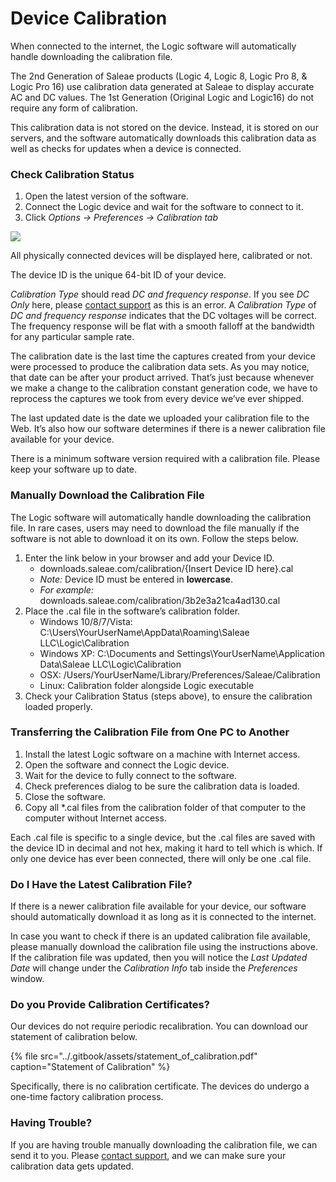 # Device Calibration

When connected to the internet, the Logic software will automatically handle downloading the calibration file.

The 2nd Generation of Saleae products \(Logic 4, Logic 8, Logic Pro 8, & Logic Pro 16\) use calibration data generated at Saleae to display accurate AC and DC values. The 1st Generation \(Original Logic and Logic16\) do not require any form of calibration.

This calibration data is not stored on the device. Instead, it is stored on our servers, and the software automatically downloads this calibration data as well as checks for updates when a device is connected.

### **Check Calibration Status**

1. Open the latest version of the software.
2. Connect the Logic device and wait for the software to connect to it.
3. Click _Options -&gt; Preferences -&gt; Calibration tab_

![](https://trello-attachments.s3.amazonaws.com/57215d47654d8cd332a0fa52/344x239/a275ee69d4a0b2d37858b695444651c7/calibration_information.PNG)

All physically connected devices will be displayed here, calibrated or not.

The device ID is the unique 64-bit ID of your device.

_Calibration Type_ should read _DC and frequency response_. If you see _DC Only_ here, please [contact support](https://contact.saleae.com/hc/en-us/requests/new) as this is an error. A _Calibration Type_ of _DC and frequency response_ indicates that the DC voltages will be correct. The frequency response will be flat with a smooth falloff at the bandwidth for any particular sample rate.

The calibration date is the last time the captures created from your device were processed to produce the calibration data sets. As you may notice, that date can be after your product arrived. That’s just because whenever we make a change to the calibration constant generation code, we have to reprocess the captures we took from every device we’ve ever shipped.

The last updated date is the date we uploaded your calibration file to the Web. It’s also how our software determines if there is a newer calibration file available for your device.

There is a minimum software version required with a calibration file. Please keep your software up to date.

### **Manually Download the Calibration File**

The Logic software will automatically handle downloading the calibration file. In rare cases, users may need to download the file manually if the software is not able to download it on its own. Follow the steps below.

1. Enter the link below in your browser and add your Device ID.
   * downloads.saleae.com/calibration/{Insert Device ID here}.cal
   * _Note:_ Device ID must be entered in **lowercase**.
   * _For example:_ downloads.saleae.com/calibration/3b2e3a21ca4ad130.cal
2. Place the .cal file in the software’s calibration folder.
   * Windows 10/8/7/Vista: C:\Users\YourUserName\AppData\Roaming\Saleae LLC\Logic\Calibration
   * Windows XP: C:\Documents and Settings\YourUserName\Application Data\Saleae LLC\Logic\Calibration
   * OSX: /Users/YourUserName/Library/Preferences/Saleae/Calibration
   * Linux: Calibration folder alongside Logic executable
3. Check your Calibration Status \(steps above\), to ensure the calibration loaded properly.

### **Transferring the Calibration File from One PC to Another**

1. Install the latest Logic software on a machine with Internet access.
2. Open the software and connect the Logic device.
3. Wait for the device to fully connect to the software.
4. Check preferences dialog to be sure the calibration data is loaded.
5. Close the software.
6. Copy all \*.cal files from the calibration folder of that computer to the computer without Internet access.

Each .cal file is specific to a single device, but the .cal files are saved with the device ID in decimal and not hex, making it hard to tell which is which. If only one device has ever been connected, there will only be one .cal file.

### Do I Have the Latest Calibration File?

If there is a newer calibration file available for your device, our software should automatically download it as long as it is connected to the internet.

In case you want to check if there is an updated calibration file available, please manually download the calibration file using the instructions above. If the calibration file was updated, then you will notice the _Last Updated Date_ will change under the _Calibration Info_ tab inside the _Preferences_ window.

### **Do you Provide Calibration Certificates?**

Our devices do not require periodic recalibration. You can download our statement of calibration below.

{% file src="../.gitbook/assets/statement\_of\_calibration.pdf" caption="Statement of Calibration" %}

Specifically, there is no calibration certificate. The devices do undergo a one-time factory calibration process.

### **Having Trouble?**

If you are having trouble manually downloading the calibration file, we can send it to you. Please [contact support](https://contact.saleae.com/hc/en-us/requests/new), and we can make sure your calibration data gets updated.

